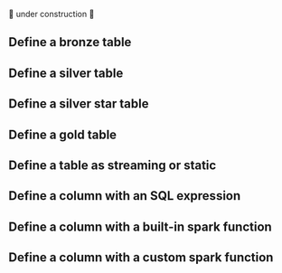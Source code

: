 :construction: under construction :construction: 

## Define a bronze table

## Define a silver table

## Define a silver star table

## Define a gold table

## Define a table as streaming or static

## Define a column with an SQL expression 

## Define a column with a built-in spark function

## Define a column with a custom spark function


